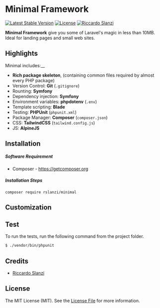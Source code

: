 # Minimal Framework

[![Latest Stable Version](https://poser.pugx.org/rslanzi/minimal/v/stable)](https://packagist.org/packages/rslanzi/minimal) 
[![License](https://poser.pugx.org/rslanzi/minimal/license)](https://packagist.org/packages/rslanzi/minimal)
[![Riccardo Slanzi](https://img.shields.io/badge/Author-Riccardo%20Slanzi-orange)](https://riccardoslanzi.com)

**Minimal Framework** give you some of Laravel's magic in less than 10MB. Ideal for landing pages and small web sites.


<a name="Highlights"></a>
## Highlights

Minimal includes:__

- **Rich package skeleton**, (containing common files required by almost every PHP package)
- Version Control: **Git** (`.gitignore`)
- Rounting: **Symfony**
- Dependency injection: **Symfony**
- Environment variables: **phpdotenv** (`.env`)
- Template scripting: **Blade**
- Testing: **PHPUnit** (`phpunit.xml`)
- Package Manager: **Composer** (`composer.json`)  
- CSS: **TailwindCSS** (`tailwind.config.js`)  
- JS: **AlpineJS**  
  
<a name="Installation"></a>
## Installation


##### Software Requirement
- Composer - https://getcomposer.org


##### Installation Steps
`composer require rslanzi/minimal`


<a name="Customization"></a>
## Customization


## Test

To run the tests, run the following command from the project folder.

``` bash
$ ./vendor/bin/phpunit
```


## Credits

- [Riccardo Slanzi](https://github.com/rslanzi)


## License

The MIT License (MIT). See the [License File](https://github.com/rslanzi/minimal/blob/master/LICENSE) for more information.